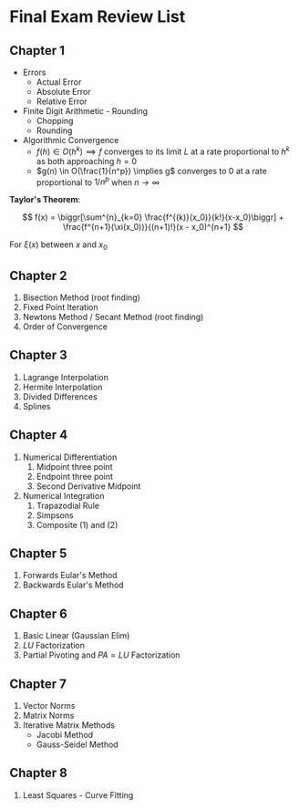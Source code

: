 # Final Exam Review List
## Chapter 1
+ Errors
	+ Actual Error
	+ Absolute Error
	+ Relative Error
+ Finite Digit Arithmetic - Rounding
	+ Chopping 
	+ Rounding
+ Algorithmic Convergence 
	+ $f(h) \in O(h^k) \implies f$ converges to its limit $L$ at a rate proportional to $h^k$ as both approaching $h=0$
	+ $g(n) \in O(\frac{1}{n^p}) \implies g$ converges to $0$ at  a rate proportional to $1/n^p$ when $n\to\infty$

**Taylor's Theorem**:

$$
f(x) = 
\biggr[\sum^{n}_{k=0} \frac{f^{(k)}(x_0)}{k!}(x-x_0)\biggr] +
\frac{f^{n+1}(\xi(x_0))}{(n+1)!}(x - x_0)^{n+1}
$$

For $\xi(x)$ between $x$ and $x_0$

## Chapter 2
1. Bisection Method (root finding)
2. Fixed Point Iteration
3. Newtons Method / Secant Method (root finding)
4. Order of Convergence

## Chapter 3
1. Lagrange Interpolation
2. Hermite Interpolation
3. Divided Differences
4. Splines

## Chapter 4
1. Numerical Differentiation
	1. Midpoint three point
	2. Endpoint three point
	3. Second Derivative Midpoint
2. Numerical Integration
	1. Trapazodial Rule
	2. Simpsons
	3. Composite (1) and (2)

## Chapter 5
1. Forwards Eular's Method
2. Backwards Eular's Method

## Chapter 6
1. Basic Linear (Gaussian Elim)
2. $LU$ Factorization
3. Partial Pivoting and $PA = LU$ Factorization

## Chapter 7
1. Vector Norms
2. Matrix Norms
3. Iterative Matrix Methods
	+ Jacobi Method
	+ Gauss-Seidel Method

## Chapter 8
1. Least Squares - Curve Fitting